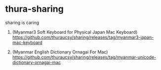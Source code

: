 # thura-sharing

sharing is caring

1. (Myanmar3 Soft Keyboard for Physical Japan Mac Keyboard) https://github.com/thuraucsy/sharing/releases/tag/myanmar3-japan-mac-keyboard

2. (Myanmar English Dictionary Ornagai For Mac) https://github.com/thuraucsy/sharing/releases/tag/myanmar-unicode-dictionary-ornagai-mac
